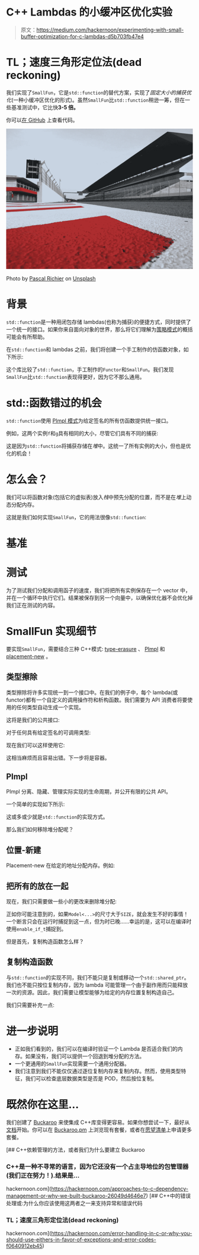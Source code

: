 # C++ Lambdas 的小缓冲区优化实验

> 原文：<https://medium.com/hackernoon/experimenting-with-small-buffer-optimization-for-c-lambdas-d5b703fb47e4>

# TL；速度三角形定位法(dead reckoning)

我们实现了`SmallFun`，它是`std::function`的替代方案，实现了*固定大小的捕获优化*(一种小缓冲区优化的形式)。虽然`SmallFun`比`std::function`稍逊一筹，但在一些基准测试中，它比快**3-5 倍。**

你可以[在 GitHub](https://github.com/LoopPerfect/smallfunction) 上查看代码。

![](img/e395fa0c102f946ca69d6ba89e72098d.png)

Photo by [Pascal Richier](https://unsplash.com/photos/ECju13NcBzg?utm_source=unsplash&utm_medium=referral&utm_content=creditCopyText) on [Unsplash](https://unsplash.com/?utm_source=unsplash&utm_medium=referral&utm_content=creditCopyText)

# 背景

`std::function`是一种用闭包存储 lambdas(也称为捕获)的便捷方式，同时提供了一个统一的接口。如果你来自面向对象的世界，那么将它们理解为[策略模式](https://en.wikipedia.org/wiki/Strategy_pattern)的概括可能会有所帮助。

在`std::function`和 lambdas 之前，我们将创建一个手工制作的仿函数对象，如下所示:

这个库比较了`std::function`，手工制作的`Functor`和`SmallFun`。我们发现`SmallFun`比`std::function`表现得更好，因为它不那么通用。

# std::函数错过的机会

`std::function`使用 [PImpl 模式](http://en.cppreference.com/w/cpp/language/pimpl)为给定签名的所有仿函数提供统一接口。

例如，这两个实例`f`和`g`具有相同的大小，尽管它们具有不同的捕获:

这是因为`std::function`将捕获存储在*堆*中。这统一了所有实例的大小，但也是优化的机会！

# 怎么会？

我们可以将函数对象(包括它的虚拟表)放入*栈*中预先分配的位置，而不是在*堆*上动态分配内存。

这就是我们如何实现`SmallFun`，它的用法很像`std::function`:

# 基准

# 测试

为了测试我们分配和调用函子的速度，我们将把所有实例保存在一个 vector 中，并在一个循环中执行它们。结果被保存到另一个向量中，以确保优化器不会优化掉我们正在测试的内容。

# SmallFun 实现细节

要实现`SmallFun`，需要结合三种 C++模式: [type-erasure](https://akrzemi1.wordpress.com/2013/11/18/type-erasure-part-i/) 、 [PImpl](http://en.cppreference.com/w/cpp/language/pimpl) 和 [placement-new](https://stackoverflow.com/a/222578/1256041) 。

## 类型擦除

类型擦除将许多实现统一到一个接口中。在我们的例子中，每个 lambda(或 functor)都有一个自定义的调用操作符和析构函数。我们需要为 API 消费者将要使用的任何类型自动生成一个实现。

这将是我们的公共接口:

对于任何具有给定签名的可调用类型:

现在我们可以这样使用它:

这相当麻烦而且容易出错。下一步将是容器。

## PImpl

PImpl 分离、隐藏、管理实际实现的生命周期，并公开有限的公共 API。

一个简单的实现如下所示:

这或多或少就是`std::function`的实现方式。

那么我们如何移除堆分配呢？

## 位置-新建

Placement-new 在给定的地址分配内存。例如:

## 把所有的放在一起

现在，我们只需要做一些小的更改来删除堆分配:

正如你可能注意到的，如果`Model<...>`的尺寸大于`SIZE`，就会发生不好的事情！一个断言只会在运行时捕捉到这一点，但为时已晚……幸运的是，这可以在编译时使用`enable_if_t`捕捉到。

但是首先，复制构造函数怎么样？

## 复制构造函数

与`std::function`的实现不同，我们不能只是复制或移动一个`std::shared_ptr`。我们也不能只按位复制内存，因为 lambda 可能管理一个由于副作用而只能释放一次的资源。因此，我们需要让模型能够为给定的内存位置复制构造自己。

我们只需要补充一点:

# 进一步说明

*   正如我们看到的，我们可以在编译时验证一个 Lambda 是否适合我们的内存。如果没有，我们可以提供一个回退到堆分配的方法。
*   一个更通用的`SmallFun`实现需要一个通用分配器。
*   我们注意到我们不能仅仅通过逐位复制内存来复制内存。然而，使用类型特征，我们可以检查底层数据类型是否是 POD，然后按位复制。

# 既然你在这里…

我们创建了 [Buckaroo](https://github.com/LoopPerfect/buckaroo) 来使集成 C++库变得更容易。如果你想尝试一下，最好从[文档](http://buckaroo.readthedocs.io/en/latest/)开始。你可以在 [Buckaroo.pm](https://buckaroo.pm/) 上浏览现有套餐，或者在[愿望清单](https://github.com/LoopPerfect/buckaroo-wishlist)上申请更多套餐。

[](https://hackernoon.com/approaches-to-c-dependency-management-or-why-we-built-buckaroo-26049d4646e7) [## C++依赖管理的方法，或者我们为什么要建立 Buckaroo

### C++是一种不寻常的语言，因为它还没有一个占主导地位的包管理器(我们正在努力！).结果是…

hackernoon.com](https://hackernoon.com/approaches-to-c-dependency-management-or-why-we-built-buckaroo-26049d4646e7) [](https://hackernoon.com/error-handling-in-c-or-why-you-should-use-eithers-in-favor-of-exceptions-and-error-codes-f0640912eb45) [## C++中的错误处理或:为什么你应该使用这两者之一来支持异常和错误代码

### TL；速度三角形定位法(dead reckoning)

hackernoon.com](https://hackernoon.com/error-handling-in-c-or-why-you-should-use-eithers-in-favor-of-exceptions-and-error-codes-f0640912eb45)